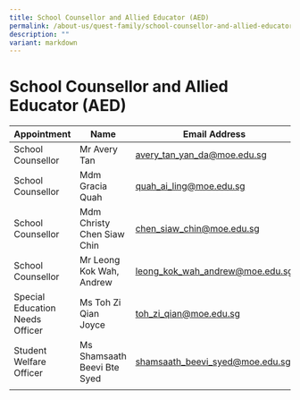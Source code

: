 ```yaml
---
title: School Counsellor and Allied Educator (AED)
permalink: /about-us/quest-family/school-counsellor-and-allied-educator-aed/
description: ""
variant: markdown
---
```

School Counsellor and Allied Educator (AED)
===========================================

| Appointment |Name | Email Address |
| -------- | -------- | -------- |
| School Counsellor  | Mr Avery Tan| <a href="mailto: avery_tan_yan_da@moe.edu.sg"> avery_tan_yan_da@moe.edu.sg </a>      |
| School Counsellor  | Mdm Gracia Quah| <a href="mailto: quah_ai_ling@moe.edu.sg"> quah_ai_ling@moe.edu.sg </a>      |
| School Counsellor  | Mdm Christy Chen Siaw Chin| <a href="mailto: chen_siaw_chin@moe.edu.sg"> chen_siaw_chin@moe.edu.sg </a>      |
| School Counsellor  | Mr Leong Kok Wah, Andrew | <a href="mailto: leong_kok_wah_andrew@moe.edu.sg"> leong_kok_wah_andrew@moe.edu.sg </a>      |
| Special Education Needs Officer  | Ms Toh Zi Qian Joyce| <a href="mailto: toh_zi_qian@moe.edu.sg"> toh_zi_qian@moe.edu.sg </a>      |
| Student Welfare Officer  | Ms Shamsaath Beevi Bte Syed| <a href="mailto: shamsaath_beevi_syed@moe.edu.sg"> shamsaath_beevi_syed@moe.edu.sg </a>      |
| | | |